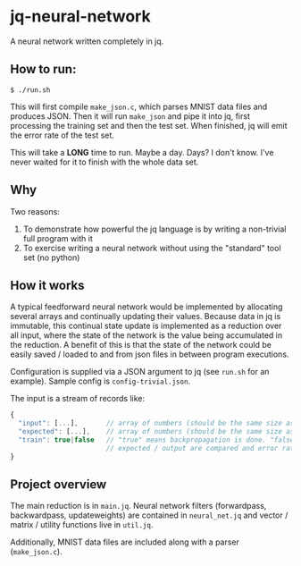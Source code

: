 # jq-neural-network
A neural network written completely in jq.

## How to run:
```
$ ./run.sh
```
This will first compile `make_json.c`, which parses MNIST data files and produces JSON.  Then it will run `make_json` and pipe it into jq, first processing the training set and then the test set. When finished, jq will emit the error rate of the test set.  

This will take a **LONG** time to run. Maybe a day. Days? I don't know. I've never waited for it to finish with the whole data
set.

## Why
Two reasons:

1. To demonstrate how powerful the jq language is by writing a non-trivial full program with it
2. To exercise writing a neural network without using the "standard" tool set (no python)

## How it works
A typical feedforward neural network would be implemented by allocating several arrays and continually updating their values. Because data in jq is immutable, this continual state update is implemented as a reduction over all input, where the state of the network is the value being accumulated in the reduction. A benefit of this is that the state of the network could be easily saved / loaded to and from json files in between program executions.  

Configuration is supplied via a JSON argument to jq (see `run.sh` for an example). Sample config is `config-trivial.json`.  

The input is a stream of records like: 
```js
{ 
  "input": [...],       // array of numbers (should be the same size as config.input_size)
  "expected": [...],    // array of numbers (should be the same size as config.output_size)
  "train": true|false   // "true" means backpropagation is done. "false" means that the 
                        // expected / output are compared and error rate updated
}
```

## Project overview
The main reduction is in `main.jq`. Neural network filters (forwardpass, backwardpass, updateweights) are contained in `neural_net.jq` and vector / matrix / utility functions live in `util.jq`.  

Additionally, MNIST data files are included along with a parser (`make_json.c`).
